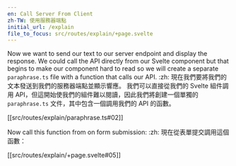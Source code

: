 ```yaml
---
en: Call Server From Client
zh-TW: 使用服務器端點
initial_url: /explain
file_to_focus: src/routes/explain/+page.svelte
---
```


Now we want to send our text to our server endpoint and display the response. We could call the API directly from our Svelte component but that begins to make our component hard to read so we will create a separate `paraphrase.ts` file with a function that calls our API. :zh: 現在我們要將我們的文本發送到我們的服務器端點並顯示響應。 我們可以直接從我們的 Svelte 組件調用 API，但這開始使我們的組件難以閱讀，因此我們將創建一個單獨的 `paraphrase.ts` 文件，其中包含一個調用我們的 API 的函數。

[[src/routes/explain/paraphrase.ts#02]]

Now call this function from on form submission: :zh: 現在從表單提交調用這個函數：

[[src/routes/explain/+page.svelte#05]]
